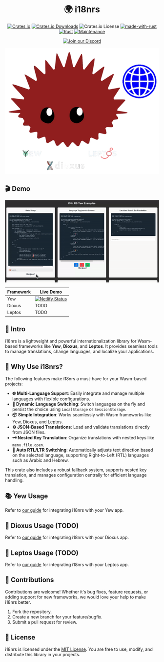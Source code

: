 <div align="center">

# 🌍 i18nrs

[![Crates.io](https://img.shields.io/crates/v/i18nrs)](https://crates.io/crates/i18nrs)
[![Crates.io Downloads](https://img.shields.io/crates/d/i18nrs)](https://crates.io/crates/i18nrs)
![Crates.io License](https://img.shields.io/crates/l/i18nrs)
[![made-with-rust](https://img.shields.io/badge/Made%20with-Rust-1f425f.svg?logo=rust&logoColor=white)](https://www.rust-lang.org/)
[![Rust](https://img.shields.io/badge/Rust-1.79%2B-blue.svg)](https://www.rust-lang.org)
[![Maintenance](https://img.shields.io/badge/Maintained%3F-yes-green.svg)](https://github.com/wiseaidev)

[![Join our Discord](https://dcbadge.limes.pink/api/server/b5JbvHW5nv)](https://discord.gg/b5JbvHW5nv)

<!-- absolute url for docs.rs cause assets is excluded from crate -->
![logo](https://raw.githubusercontent.com/opensass/i18n-rs/refs/heads/main/assets/new-logo.webp)

</div>

## 🎬 Demo

<!-- absolute url for docs.rs cause assets is excluded from crate -->
![i18n-rs-demo](https://raw.githubusercontent.com/opensass/i18n-rs/refs/heads/main/assets/demo.gif)

| Framework | Live Demo |
| --- | --- |
| Yew | [![Netlify Status](https://api.netlify.com/api/v1/badges/b213132a-d8b6-494b-8a5f-7290682a1a95/deploy-status)](https://i18n-rs.netlify.app) |
| Dioxus | TODO |
| Leptos | TODO |

## 📜 Intro

i18nrs is a lightweight and powerful internationalization library for Wasm-based frameworks like **Yew**, **Dioxus**, and **Leptos**. It provides seamless tools to manage translations, change languages, and localize your applications.

## 🤔 Why Use i18nrs?

The following features make i18nrs a must-have for your Wasm-based projects:

- **🌐 Multi-Language Support**: Easily integrate and manage multiple languages with flexible configurations.
- **🔄 Dynamic Language Switching**: Switch languages on the fly and persist the choice using `LocalStorage` or `SessionStorage`.
- **📦 Simple Integration**: Works seamlessly with Wasm frameworks like Yew, Dioxus, and Leptos.
- **⚙️ JSON-Based Translations**: Load and validate translations directly from JSON files.
- **🗝️ Nested Key Translation**: Organize translations with nested keys like `menu.file.open`.
- **🧭 Auto RTL/LTR Switching**: Automatically adjusts text direction based on the selected language, supporting Right-to-Left (RTL) languages such as Arabic and Hebrew.

This crate also includes a robust fallback system, supports nested key translation, and manages configuration centrally for efficient language handling.

## 📚 Yew Usage

<!-- absolute url for docs.rs cause YEW.md is not included in crate -->
Refer to [our guide](https://github.com/opensass/i18n-rs/blob/main/YEW.md) for integrating i18nrs with your Yew app.

## 🧬 Dioxus Usage (TODO)

<!-- absolute url for docs.rs cause DIOXUS.md is not included in crate -->
Refer to [our guide](https://github.com/opensass/i18n-rs/blob/main/DIOXUS.md) for integrating i18nrs with your Dioxus app.

## 🌱 Leptos Usage (TODO)

<!-- absolute url for docs.rs cause LEPTOS.md is not included in crate -->
Refer to [our guide](https://github.com/opensass/i18n-rs/blob/main/LEPTOS.md) for integrating i18nrs with your Leptos app.

## 🤝 Contributions

Contributions are welcome! Whether it's bug fixes, feature requests, or adding support for new frameworks, we would love your help to make i18nrs better.

1. Fork the repository.
1. Create a new branch for your feature/bugfix.
1. Submit a pull request for review.

## 📜 License

<!-- absolute url for docs.rs cause LICENSE.md is not included in crate -->
i18nrs is licensed under the [MIT License](https://github.com/opensass/i18n-rs/blob/main/LICENSE.md). You are free to use, modify, and distribute this library in your projects.
